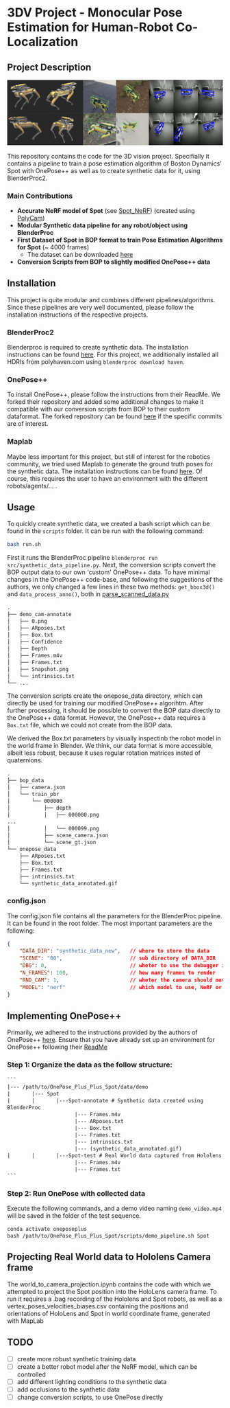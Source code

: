 # 3DV Project - Monocular Pose Estimation for Human-Robot Co-Localization

## Project Description


![](img/all_in_one.jpeg) 


This repository contains the code for the 3D vision project. Specifially it contains a pipeline to train a pose estimation algorithm of Boston Dynamics' Spot with OnePose++ as well as to create synthetic data for it, using BlenderProc2.

### Main Contributions
- **Accurate NeRF model of Spot** (see [Spot_NeRF](spot/nerf/nerf_spot.dae)) (created using [PolyCam](https://poly.cam))
- **Modular Synthetic data pipeline for any robot/object using BlenderProc**
- **First Dataset of Spot in BOP format to train Pose Estimation Algorithms for Spot** (~ 4000 frames)
  - The dataset can be downloaded [here](https://drive.google.com/drive/folders/1x7ZgAye9rGezCU0lczo5oUDe5kdprsVc?usp=sharing)
- **Conversion Scripts from BOP to slightly modified OnePose++ data**


## Installation
This project is quite modular and combines different pipelines/algorithms. Since these pipelines are very well documented, please follow the installation instructions of the respective projects.


### BlenderProc2
Blenderproc is required to create synthetic data. The installation instructions can be found [here](https://dlr-rm.github.io/BlenderProc/).
For this project, we additionally installed all HDRIs from polyhaven.com using `blenderproc download haven`.

### OnePose++
To install OnePose++, please follow the instructions from their ReadMe. We forked their repository and added some additional changes to make it compatible with our conversion scripts from BOP to their custom dataformat. The forked repository can be found [here](https://github.com/Maemaemaeko/OnePose_Plus_Plus_Spot) if the specific commits are of interest.


### Maplab
Maybe less important for this project, but still of interest for the robotics community, we tried used Maplab to generate the ground truth poses for the synthetic data. The installation instructions can be found [here](https://maplab.asl.ethz.ch/docs/master/index.html). Of course, this requires the user to have an environment with the different robots/agents/... . 


## Usage
To quickly create synthetic data, we created a bash script which can be found in the `scripts` folder. It can be run with the following command:
```bash
bash run.sh
```

First it runs the BlenderProc pipeline `blenderproc run src/synthetic_data_pipeline.py`. Next, the conversion scripts convert the BOP output data to our own 'custom' OnePose++ data. To have minimal changes in the OnePose++ code-base, and following the suggestions of the authors, we only changed a few lines in these two methods: `get_bbox3d()` and `data_process_anno()`, both in [parse_scanned_data.py](OnePose_Plus_Plus_Spot/parse_scanned_data.py)   

```
.
├── demo_cam-annotate
│   ├── 0.png
│   ├── ARposes.txt
│   ├── Box.txt
│   ├── Confidence
│   ├── Depth
│   ├── Frames.m4v
│   ├── Frames.txt
│   ├── Snapshot.png
│   └── intrinsics.txt
└── ...
```

The conversion scripts create the onepose_data directory, which can directly be used for training our modified OnePose++ algorihtm. After further processing, it should be possible to convert the BOP data directly to the OnePose++ data format. However, the OnePose++ data requires a `Box.txt` file, which we could not create from the BOP data.

We derived the Box.txt parameters by visually inspectinb the robot model in the world frame in Blender. We think, our data format is more accessible, albeit less robust, because it uses regular rotation matrices insted of quaternions.

```
.
├── bop_data
│   ├── camera.json
│   └── train_pbr
│       └── 000000
│           ├── depth
│           │   ├── 000000.png
...
│           │   └── 000099.png
│           ├── scene_camera.json
│           └── scene_gt.json
└── onepose_data
    ├── ARposes.txt
    ├── Box.txt
    ├── Frames.txt
    ├── intrinsics.txt
    └── synthetic_data_annotated.gif
```


### config.json
The config.json file contains all the parameters for the BlenderProc pipeline. It can be found in the root folder. The most important parameters are the following:

```json
{
    "DATA_DIR": "synthetic_data_new",   // where to store the data
    "SCENE": "00",                      // sub directory of DATA_DIR
    "DBG": 0,                           // wheter to use the debugger in BlenderProc, enables for visual inspection of the scene
    "N_FRAMES": 100,                    // how many frames to render
    "RND_CAM": 1,                       // wheter the camera should move randomly
    "MODEL": "nerf"                     // which model to use, NeRF or URDF from https://github.com/heuristicus/spot_ros
}
```
## Implementing OnePose++
Primarily, we adhered to the instructions provided by the authors of OnePose++ [here](https://github.com/Maemaemaeko/OnePose_Plus_Plus_Spot/blob/main/doc/demo.md). Ensure that you have already set up an environment for OnePose++ following their [ReadMe](https://github.com/Maemaemaeko/OnePose_Plus_Plus_Spot/blob/main/README.md)

### Step 1: Organize the data as the follow structure:
    ```
    |--- /path/to/OnePose_Plus_Plus_Spot/data/demo
    |       |--- Spot
    |       |       |---Spot-annotate # Synthetic data created using BlenderProc
                          |--- Frames.m4v
                          |--- ARposes.txt
                          |--- Box.txt
                          |--- Frames.txt
                          |--- intrinsics.txt
                          |--- (synthetic_data_annotated.gif)
    |       |       |---Spot-test # Real World data captured from Hololens
                          |--- Frames.m4v
                          |--- Frames.txt
    ```
    
### Step 2: Run OnePose with collected data
Execute the following commands, and a demo video naming `demo_video.mp4` will be saved in the folder of the test sequence.
```shell
conda activate oneposeplus 
bash /path/to/OnePose_Plus_Plus_Spot/scripts/demo_pipeline.sh Spot
```

## Projecting Real World data to Hololens Camera frame
The world_to_camera_projection.ipynb contains the code with which we attempted to project the Spot position into the HoloLens camera frame. To run it requires a .bag recording of the Hololens and Spot robots, as well as a vertex_poses_velocities_biases.csv containing the positions and orientations of HoloLens and Spot in world coordinate frame, generated with MapLab



## TODO

- [ ] create more robust synthetic training data
- [ ] create a better robot model after the NeRF model, which can be controlled
- [ ] add different lighting conditions to the synthetic data
- [ ] add occlusions to the synthetic data
- [ ] change conversion scripts, to use OnePose directly
